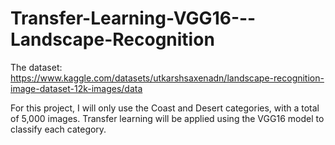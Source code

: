 # Transfer-Learning-VGG16---Landscape-Recognition

The dataset: https://www.kaggle.com/datasets/utkarshsaxenadn/landscape-recognition-image-dataset-12k-images/data

For this project, I will only use the Coast and Desert categories, with a total of 5,000 images. Transfer learning will be applied using the VGG16 model to classify each category.
